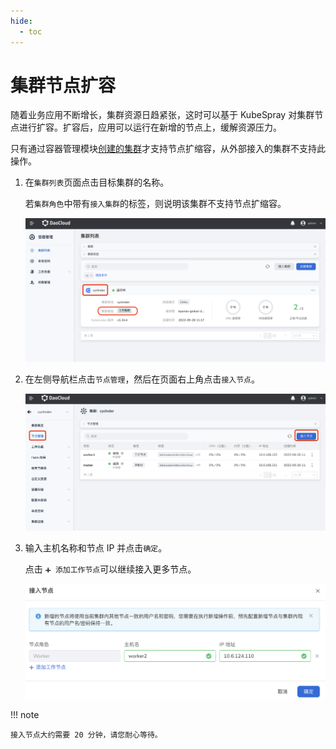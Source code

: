 ```yaml
---
hide:
  - toc
---
```


# 集群节点扩容

随着业务应用不断增长，集群资源日趋紧张，这时可以基于 KubeSpray 对集群节点进行扩容。扩容后，应用可以运行在新增的节点上，缓解资源压力。

只有通过容器管理模块[创建的集群](../Clusters/CreateCluster.md)才支持节点扩缩容，从外部接入的集群不支持此操作。

1. 在`集群列表`页面点击目标集群的名称。

    若`集群角色`中带有`接入集群`的标签，则说明该集群不支持节点扩缩容。

    ![进入集群列表页面](../../images/addnode01.png)

2. 在左侧导航栏点击`节点管理`，然后在页面右上角点击`接入节点`。

    ![节点管理](../../images/addnode02.png)

3. 输入主机名称和节点 IP 并点击`确定`。

    点击 `➕ 添加工作节点`可以继续接入更多节点。

    ![节点管理](../../images/addnode03.png)

!!! note

    接入节点大约需要 20 分钟，请您耐心等待。
